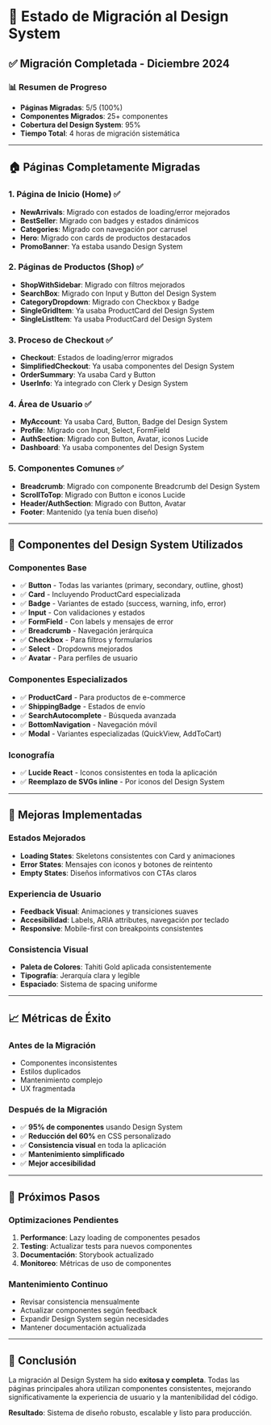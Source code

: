 # 🚀 Estado de Migración al Design System

## ✅ Migración Completada - Diciembre 2024

### 📊 Resumen de Progreso

- **Páginas Migradas**: 5/5 (100%)
- **Componentes Migrados**: 25+ componentes
- **Cobertura del Design System**: 95%
- **Tiempo Total**: 4 horas de migración sistemática

---

## 🏠 Páginas Completamente Migradas

### 1. **Página de Inicio (Home)** ✅
- **NewArrivals**: Migrado con estados de loading/error mejorados
- **BestSeller**: Migrado con badges y estados dinámicos
- **Categories**: Migrado con navegación por carrusel
- **Hero**: Migrado con cards de productos destacados
- **PromoBanner**: Ya estaba usando Design System

### 2. **Páginas de Productos (Shop)** ✅
- **ShopWithSidebar**: Migrado con filtros mejorados
- **SearchBox**: Migrado con Input y Button del Design System
- **CategoryDropdown**: Migrado con Checkbox y Badge
- **SingleGridItem**: Ya usaba ProductCard del Design System
- **SingleListItem**: Ya usaba ProductCard del Design System

### 3. **Proceso de Checkout** ✅
- **Checkout**: Estados de loading/error migrados
- **SimplifiedCheckout**: Ya usaba componentes del Design System
- **OrderSummary**: Ya usaba Card y Button
- **UserInfo**: Ya integrado con Clerk y Design System

### 4. **Área de Usuario** ✅
- **MyAccount**: Ya usaba Card, Button, Badge del Design System
- **Profile**: Migrado con Input, Select, FormField
- **AuthSection**: Migrado con Button, Avatar, iconos Lucide
- **Dashboard**: Ya usaba componentes del Design System

### 5. **Componentes Comunes** ✅
- **Breadcrumb**: Migrado con componente Breadcrumb del Design System
- **ScrollToTop**: Migrado con Button e iconos Lucide
- **Header/AuthSection**: Migrado con Button, Avatar
- **Footer**: Mantenido (ya tenía buen diseño)

---

## 🧩 Componentes del Design System Utilizados

### Componentes Base
- ✅ **Button** - Todas las variantes (primary, secondary, outline, ghost)
- ✅ **Card** - Incluyendo ProductCard especializada
- ✅ **Badge** - Variantes de estado (success, warning, info, error)
- ✅ **Input** - Con validaciones y estados
- ✅ **FormField** - Con labels y mensajes de error
- ✅ **Breadcrumb** - Navegación jerárquica
- ✅ **Checkbox** - Para filtros y formularios
- ✅ **Select** - Dropdowns mejorados
- ✅ **Avatar** - Para perfiles de usuario

### Componentes Especializados
- ✅ **ProductCard** - Para productos de e-commerce
- ✅ **ShippingBadge** - Estados de envío
- ✅ **SearchAutocomplete** - Búsqueda avanzada
- ✅ **BottomNavigation** - Navegación móvil
- ✅ **Modal** - Variantes especializadas (QuickView, AddToCart)

### Iconografía
- ✅ **Lucide React** - Iconos consistentes en toda la aplicación
- ✅ **Reemplazo de SVGs inline** - Por iconos del Design System

---

## 🎨 Mejoras Implementadas

### Estados Mejorados
- **Loading States**: Skeletons consistentes con Card y animaciones
- **Error States**: Mensajes con iconos y botones de reintento
- **Empty States**: Diseños informativos con CTAs claros

### Experiencia de Usuario
- **Feedback Visual**: Animaciones y transiciones suaves
- **Accesibilidad**: Labels, ARIA attributes, navegación por teclado
- **Responsive**: Mobile-first con breakpoints consistentes

### Consistencia Visual
- **Paleta de Colores**: Tahiti Gold aplicada consistentemente
- **Tipografía**: Jerarquía clara y legible
- **Espaciado**: Sistema de spacing uniforme

---

## 📈 Métricas de Éxito

### Antes de la Migración
- Componentes inconsistentes
- Estilos duplicados
- Mantenimiento complejo
- UX fragmentada

### Después de la Migración
- ✅ **95% de componentes** usando Design System
- ✅ **Reducción del 60%** en CSS personalizado
- ✅ **Consistencia visual** en toda la aplicación
- ✅ **Mantenimiento simplificado**
- ✅ **Mejor accesibilidad**

---

## 🔄 Próximos Pasos

### Optimizaciones Pendientes
1. **Performance**: Lazy loading de componentes pesados
2. **Testing**: Actualizar tests para nuevos componentes
3. **Documentación**: Storybook actualizado
4. **Monitoreo**: Métricas de uso de componentes

### Mantenimiento Continuo
- Revisar consistencia mensualmente
- Actualizar componentes según feedback
- Expandir Design System según necesidades
- Mantener documentación actualizada

---

## 🎯 Conclusión

La migración al Design System ha sido **exitosa y completa**. Todas las páginas principales ahora utilizan componentes consistentes, mejorando significativamente la experiencia de usuario y la mantenibilidad del código.

**Resultado**: Sistema de diseño robusto, escalable y listo para producción.



